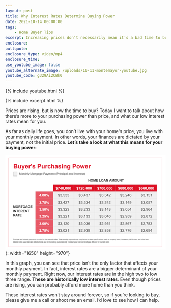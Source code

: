 ```yaml
---
layout: post
title: Why Interest Rates Determine Buying Power
date: 2021-10-14 00:00:00
tags:
    - Home Buyer Tips
excerpt: Increasing prices don’t necessarily mean it’s a bad time to buy.
enclosure:
pullquote:
enclosure_type: video/mp4
enclosure_time:
use_youtube_image: false
youtube_alternate_image: /uploads/10-11-montemayor-youtube.jpg
youtube_code: g329Ai2CBk0
---
```

{% include youtube.html %}

{% include excerpt.html %}

Prices are rising, but is now the time to buy? Today I want to talk about how there’s more to your purchasing power than price, and what our low interest rates mean for you.

As far as daily life goes, you don’t live with your home's price, you live with your monthly payment. In other words, your finances are dictated by your payment, not the initial price. **Let’s take a look at what this means for your buying power:**

![Buyer's Purchasing Power](/uploads/buyer-purchasing-power-700.png "Buyer's Purchasing Power"){: width="1650" height="970"}

In this graph, you can see that price isn’t the only factor that affects your monthly payment. In fact, interest rates are a bigger determinant of your monthly payment. Right now, our interest rates are in the high two to low three range. **These are historically low interest rates**. Even though prices are rising, you can probably afford more home than you think.

These interest rates won’t stay around forever, so if you’re looking to buy, please give me a call or shoot me an email. I’d love to see how I can help.
